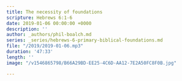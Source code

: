 ```yaml
---
title: The necessity of foundations
scripture: Hebrews 6:1-6
date: 2019-01-06 00:00:00 +0000
description: ''
author: _authors/phil-boalch.md
series: _series/hebrews-6-primary-biblical-foundations.md
file: "/2019/2019-01-06.mp3"
duration: '47:33'
length: ''
image: "/v1546865798/B66A29BD-EE25-4C6D-AA12-7E2A50FC8F0B.jpg"

---
```

